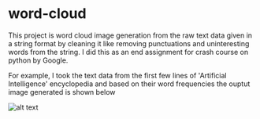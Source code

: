 # word-cloud

This project is word cloud image generation from the raw text data given in a string format by cleaning it like removing punctuations and uninteresting words from the string. I did this as an end assignment for crash course on python by Google.

For example,
I took the text data from the first few lines of 'Artificial Intelligence' encyclopedia and based on their word frequencies the ouptut image generated is shown below

![alt text](https://github.com/chakrikonda/word-cloud/blob/master/generated.png)
